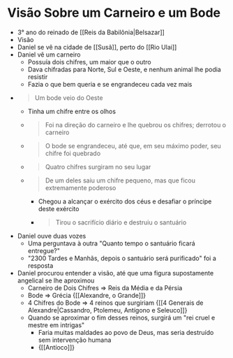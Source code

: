 # Visão Sobre um Carneiro e um Bode
- 3° ano do reinado de [[Reis da Babilônia|Belsazar]] 
- Visão
- Daniel se vê na cidade de [[Susã]], perto do [[Rio Ulai]]
- Daniel vê um carneiro
	- Possuía dois chifres, um maior que o outro
	- Dava chifradas para Norte, Sul e Oeste, e nenhum animal lhe podia resistir
	- Fazia o que bem queria e se engrandeceu cada vez mais
- > Um bode veio do Oeste
	- Tinha um chifre entre os olhos
	- > Foi na direção do carneiro e lhe quebrou os chifres; derrotou o carneiro
	- > O bode se engrandeceu, até que, em seu máximo poder, seu chifre foi quebrado
	- > Quatro chifres surgiram no seu lugar
	- > De um deles saiu um chifre pequeno, mas que ficou extremamente poderoso
		- Chegou a alcançar o exército dos céus e desafiar o príncipe deste exército
		- > Tirou o sacrifício diário e destruiu o santuário
- Daniel ouve duas vozes
	- Uma perguntava à outra "Quanto tempo o santuário ficará entregue?"
	- "2300 Tardes e Manhãs, depois o santuário será purificado" foi a resposta
- Daniel procurou entender a visão, até que uma figura supostamente angelical se lhe aproximou
	- Carneiro de Dois Chifres => Reis da Média e da Pérsia
	- Bode => Grécia {[[Alexandre, o Grande]]}
	- 4 Chifres do Bode => 4 reinos que surgiriam {[[4 Generais de Alexandre|Cassandro, Ptolemeu, Antígono e Seleuco]]}
	- Quando se aproximar o fim desses reinos, surgirá um "rei cruel e mestre em intrigas"
		- Faria muitas maldades ao povo de Deus, mas seria destruído sem intervenção humana
		- {[[Antíoco]]}